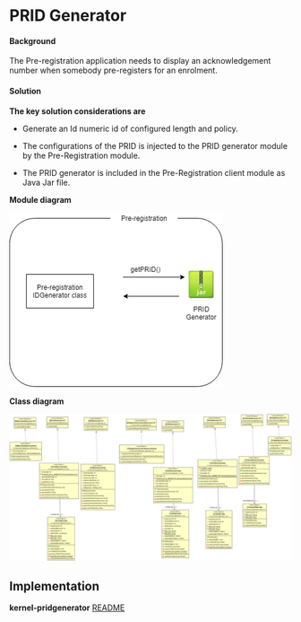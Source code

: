 ﻿# PRID Generator

#### Background

The Pre-registration application needs to display an acknowledgement number when somebody pre-registers for an enrolment.  

#### Solution



**The key solution considerations are**


- Generate an Id numeric id of configured length and policy. 


- The configurations of the PRID is injected to the PRID generator module by the Pre-Registration module. 


- The PRID generator is included in the Pre-Registration client module as Java Jar file. 



**Module diagram**



![Module Diagram](_images/Kernel-idgenerator-prid.jpg)


**Class diagram**



![Class Diagram](_images/kernel-idgenerator-cd.png)

## Implementation


**kernel-pridgenerator** [README](../../../kernel/kernel-idgenerator-prid/README.md)
